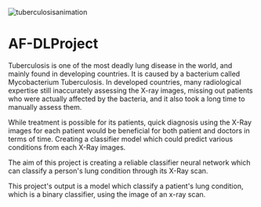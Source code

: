 ![tuberculosisanimation](https://thumbs.dreamstime.com/b/sick-unhealthy-cartoon-lungs-character-tuberculosis-virus-disease-human-respiratory-system-internal-organ-tubercle-bacillus-165189566.jpg)
# AF-DLProject

Tuberculosis is one of the most deadly lung disease in the world, and mainly found in developing countries. It is caused by a bacterium called Mycobacterium Tuberculosis. In developed countries, many radiological expertise still inaccurately assessing the X-ray images, missing out patients who were actually affected by the bacteria, and it also took a long time to manually assess them.

While treatment is possible for its patients, quick diagnosis using the X-Ray images for each patient would be beneficial for both patient and doctors in terms of time. Creating a classifier model which could predict various conditions from each X-Ray images.

The aim of this project is creating a reliable classifier neural network which can classify a person's lung condition through its X-Ray scan.

This project's output is a model which classify a patient's lung condition, which is a binary classifier, using the image of an x-ray scan.
